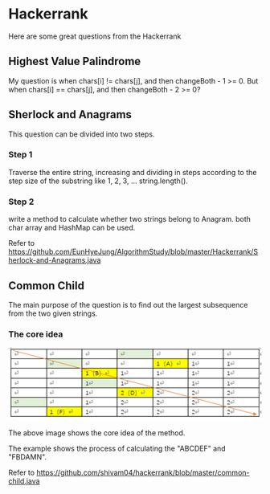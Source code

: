 # Hackerrank
Here are some great questions from the Hackerrank

## Highest Value Palindrome
My question is when chars[i] != chars[j], and then changeBoth - 1 >= 0. But when chars[i] == chars[j], and then changeBoth - 2 >= 0?

## Sherlock and Anagrams
This question can be divided into two steps.
### Step 1
Traverse the entire string, increasing and dividing in steps according to the step size of the substring like 1, 2, 3, ... string.length().
### Step 2
write a method to calculate whether two strings belong to Anagram.
both char array and HashMap can be used.

Refer to https://github.com/EunHyeJung/AlgorithmStudy/blob/master/Hackerrank/Sherlock-and-Anagrams.java

## Common Child
The main purpose of the question is to find out the largest subsequence from the two given strings.
### The core idea
<img src="commonChild.png" width="800" />

The above image shows the core idea of the method. 

The example shows the process of calculating the "ABCDEF" and "FBDAMN".

Refer to https://github.com/shivam04/hackerrank/blob/master/common-child.java
